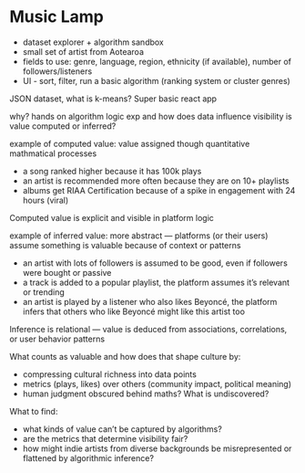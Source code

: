 # Music Lamp

- dataset explorer + algorithm sandbox
- small set of artist from Aotearoa
- fields to use: genre, language, region, ethnicity (if available), number of followers/listeners
- UI - sort, filter, run a basic algorithm (ranking system or cluster genres)

JSON dataset, what is k-means?
Super basic react app

why? hands on algorithm logic exp and how does data influence visibility
is value computed or inferred?

example of computed value:
value assigned though quantitative mathmatical processes

- a song ranked higher because it has 100k plays
- an artist is recommended more often because they are on 10+ playlists
- albums get RIAA Certification because of a spike in engagement with 24 hours (viral)

Computed value is explicit and visible in platform logic

example of inferred value:
more abstract — platforms (or their users) assume something is valuable because of context or patterns

- an artist with lots of followers is assumed to be good, even if followers were bought or passive
- a track is added to a popular playlist, the platform assumes it’s relevant or trending
- an artist is played by a listener who also likes Beyoncé, the platform infers that others who like Beyoncé might like this artist too

Inference is relational — value is deduced from associations, correlations, or user behavior patterns

What counts as valuable and how does that shape culture by:

- compressing cultural richness into data points
- metrics (plays, likes) over others (community impact, political meaning)
- human judgment obscured behind maths? What is undiscovered?

What to find:

- what kinds of value can’t be captured by algorithms?
- are the metrics that determine visibility fair?
- how might indie artists from diverse backgrounds be misrepresented or flattened by algorithmic inference?

